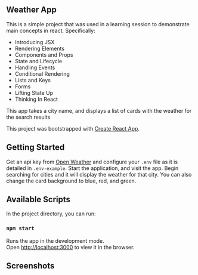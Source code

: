 ## Weather App

This is a simple project that was used in a learning session to demonstrate main concepts in react. Specifically:

- Introducing JSX
- Rendering Elements
- Components and Props
- State and Lifecycle
- Handling Events
- Conditional Rendering
- Lists and Keys
- Forms
- Lifting State Up
- Thinking In React

This app takes a city name, and displays a list of cards with the weather for the search results

This project was bootstrapped with [Create React App](https://github.com/facebook/create-react-app).

## Getting Started

Get an api key from [Open Weather](https://openweathermap.org/api) and configure your `.env` file as it is detailed in `.env-example`. Start the application, and visit the app. Begin searching for cities and it will display the weather for that city. You can also change the card background to blue, red, and green.

## Available Scripts

In the project directory, you can run:

### `npm start`

Runs the app in the development mode.<br />
Open [http://localhost:3000](http://localhost:3000) to view it in the browser.

## Screenshots
